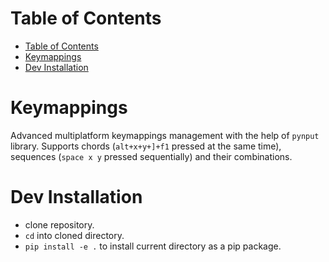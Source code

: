 # Table of Contents

- [Table of Contents](#table-of-contents)
- [Keymappings](#keymappings)
- [Dev Installation](#dev-installation)

# Keymappings
Advanced multiplatform keymappings management with the help of `pynput` library. Supports
chords (`alt+x+y+]+f1` pressed at the same time), sequences (`space x y`
pressed sequentially) and their combinations.

# Dev Installation
- clone repository.
- `cd` into cloned directory.
- `pip install -e .` to install current directory as a pip package.

